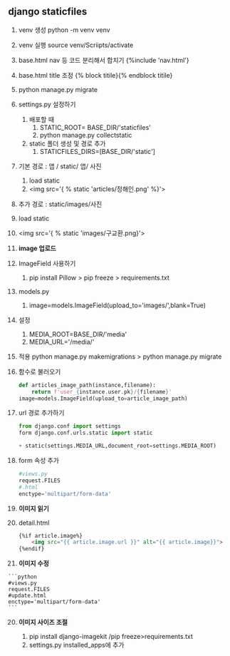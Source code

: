 ## django staticfiles 

1. venv 생성 python -m venv venv

2. venv 실행 source venv/Scriipts/activate

3. base.html nav 등 코드 분리해서 합치기 {%include 'nav.html'}

4. base.html title 조정 {% block titile}{% endblock titile}

5. python manage.py migrate

6. settings.py 설정하기 

   1. 배포할 때
      1. STATIC_ROOT= BASE_DIR/'staticfiles'
      2. python manage.py collectstatic
   2. static 폴더 생성 및 경로 추가
      1. STATICFILES_DIRS=[BASE_DIR/'static'] 

7. 기본 경로 : 앱 / static/ 앱/ 사진

   1. load static
   2. <img src='{ % static 'articles/정해인.png' %}'>

8.  추가 경로 : static/images/사진

   1. load static
   2. <img src='{ % static 'images/구교환.png}'>

9. **image 업로드**

10. ImageField 사용하기 

    1. pip install Pillow > pip freeze > requirements.txt

11. models.py

    1. image=models.ImageField(upload_to='images/',blank=True)

12. 설정

    1. MEDIA_ROOT=BASE_DIR/'media'
    2. MEDIA_URL='/media/'

13. 적용 python manage.py makemigrations > python manage.py migrate

14. 함수로 불러오기

    ```python
    def articles_image_path(instance,filename):
        return f'user_{instance.user.pk}/{filename}'
    image=models.ImageField(upload_to=article_image_path)
    ```

15. url 경로 추가하기

    ```python
    from django.conf import settings
    form django.conf.urls.static import static
    
    + static(settings.MEDIA_URL,document_root=settings.MEDIA_ROOT)
    ```

16. form 속성 추가

    ```python
    #views.py
    request.FILES
    #.html
    enctype='multipart/form-data'
    ```

17. **이미지 읽기**

18. detail.html

    ```html
    {%if article.image%} 
    	<img src="{{ article.image.url }}" alt="{{ article.image}}">
    {%endif}
    ```

19.  **이미지 수정**

    ```python
    #views.py
    request.FILES
    #update.html
    enctype='multipart/form-data'
    ```

20. **이미지 사이즈 조절**

    1. pip install django-imagekit /pip freeze>requirements.txt
    2. settings.py installed_apps에 추가